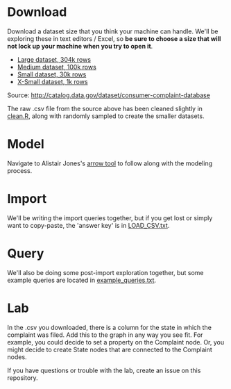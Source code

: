 # Download

Download a dataset size that you think your machine can handle. We'll be exploring these in text editors / Excel, so **be sure to choose a size that will not lock up your machine when you try to open it**.

* [Large dataset, 304k rows](https://www.dropbox.com/s/4huddfi3yi0difd/consumer_complaints_304k.csv?dl=0)
* [Medium dataset, 100k rows](https://www.dropbox.com/s/b8ym4bw2s38xkpr/consumer_complaints_100k.csv?dl=0)
* [Small dataset, 30k rows](https://www.dropbox.com/s/1vw5h86kk8bcklw/consumer_complaints_30k.csv?dl=0)
* [X-Small dataset, 1k rows](https://www.dropbox.com/s/kahvm0x4mxgpk58/consumer_complaints_1k.csv?dl=0)

Source: http://catalog.data.gov/dataset/consumer-complaint-database

The raw .csv file from the source above has been cleaned slightly in [clean.R](https://github.com/nicolewhite/consumer_complaints/blob/master/clean.R), along with randomly sampled to create the smaller datasets.

# Model

Navigate to Alistair Jones's [arrow tool](http://www.apcjones.com/arrows/) to follow along with the modeling process.

# Import

We'll be writing the import queries together, but if you get lost or simply want to copy-paste, the 'answer key' is in [LOAD_CSV.txt](https://github.com/nicolewhite/consumer_complaints/blob/master/LOAD_CSV.txt).

# Query

We'll also be doing some post-import exploration together, but some example queries are located in [example_queries.txt](https://github.com/nicolewhite/consumer_complaints/blob/master/example_queries.txt).

# Lab

In the .csv you downloaded, there is a column for the state in which the complaint was filed. Add this to the graph in any way you see fit. For example, you could decide to set a property on the Complaint node. Or, you might decide to create State nodes that are connected to the Complaint nodes.

If you have questions or trouble with the lab, create an issue on this repository.